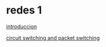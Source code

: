 # redes 1

[introduccion](redes%201%206e47b89969674e509cf9291beccb8a87/introduccion%209987103a166a4bf9afdc10b1ce587a41.md)

[circuit switching and packet switching](redes%201%206e47b89969674e509cf9291beccb8a87/circuit%20switching%20and%20packet%20switching%2065945a144173490a9aade3c8a1352829.md)